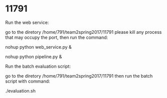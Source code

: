 # 11791

Run the web service:

go to the diretory  /home/791/team2spring2017/11791
please kill any process that may occupy the port, then run the command:

nohup python web_service.py &

nohup python pipeline.py &


Run the batch evaluation script: 

go to the diretory  /home/791/team2spring2017/11791
then run the batch script with command:

./evaluation.sh 
